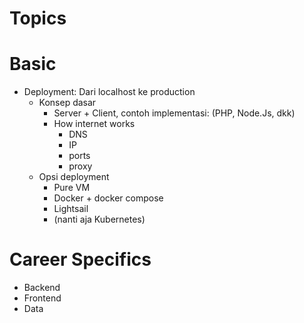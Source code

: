 # Topics

# Basic

- Deployment: Dari localhost ke production
    - Konsep dasar
        - Server + Client, contoh implementasi: (PHP, Node.Js, dkk)
        - How internet works
            - DNS
            - IP
            - ports
            - proxy
    - Opsi deployment
        - Pure VM
        - Docker + docker compose
        - Lightsail
        - (nanti aja Kubernetes) 

# Career Specifics

- Backend
- Frontend
- Data

